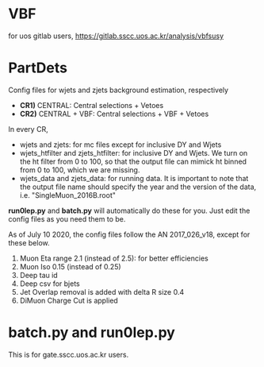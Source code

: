 # VBF
for uos gitlab users, 
https://gitlab.sscc.uos.ac.kr/analysis/vbfsusy

# PartDets
Config files for wjets and zjets background estimation, respectively
- **CR1)** CENTRAL: Central selections + Vetoes
- **CR2)** CENTRAL + VBF: Central selections + VBF + Vetoes

In every CR,

- wjets and zjets: for mc files except for inclusive DY and Wjets
- wjets_htfilter and zjets_htfilter: for inclusive DY and Wjets. We turn on the ht filter from 0 to 100, so that the output file can mimick ht binned from 0 to 100, which we are missing.
- wjets_data and zjets_data: for running data. It is important to note that the output file name should specify the year and the version of the data, i.e. "SingleMuon_2016B.root" 

**run0lep.py** and **batch.py** will automatically do these for you. Just edit the config files as you need them to be.


As of July 10 2020, the config files follow the AN 2017_026_v18, except for these below.
1. Muon Eta range 2.1 (instead of 2.5): for better efficiencies
2. Muon Iso 0.15 (instead of 0.25)
3. Deep tau id  
4. Deep csv for bjets
5. Jet Overlap removal is added with delta R size 0.4
6. DiMuon Charge Cut is applied


# batch.py and run0lep.py
This is for gate.sscc.uos.ac.kr users.


